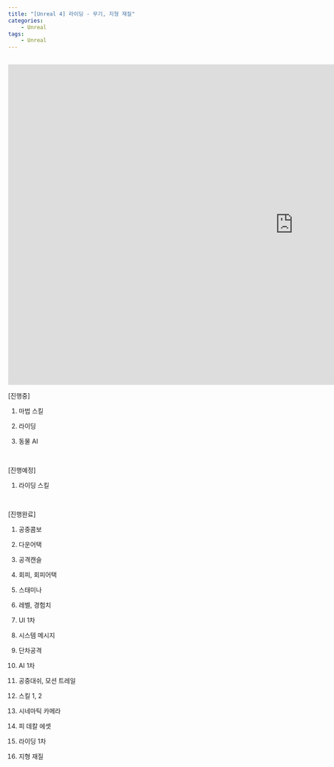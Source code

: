 ```yaml
---
title: "[Unreal 4] 라이딩 - 무기, 지형 재질"
categories:
    - Unreal
tags:
    - Unreal
---
```


<br>
<iframe width="1280" height="720" src="https://www.youtube.com/embed/dXsObE2yIk0" title="YouTube video player" frameborder="0" allow="accelerometer; autoplay; clipboard-write; encrypted-media; gyroscope; picture-in-picture" allowfullscreen></iframe>

<br>

[진행중]

1. 마법 스킬

2. 라이딩

3. 동물 AI

​

[진행예정]

1. 라이딩 스킬

​

[진행완료]

1. 공중콤보

2. 다운어택

3. 공격캔슬

4. 회피, 회피어택

5. 스태미나

6. 레벨, 경험치

7. UI 1차

8. 시스템 메시지

9. 단차공격

10. AI 1차

11. 공중대쉬, 모션 트레일

12. 스킬 1, 2

13. 시네마틱 카메라

14. 피 데칼 에셋

15. 라이딩 1차

16. 지형 재질